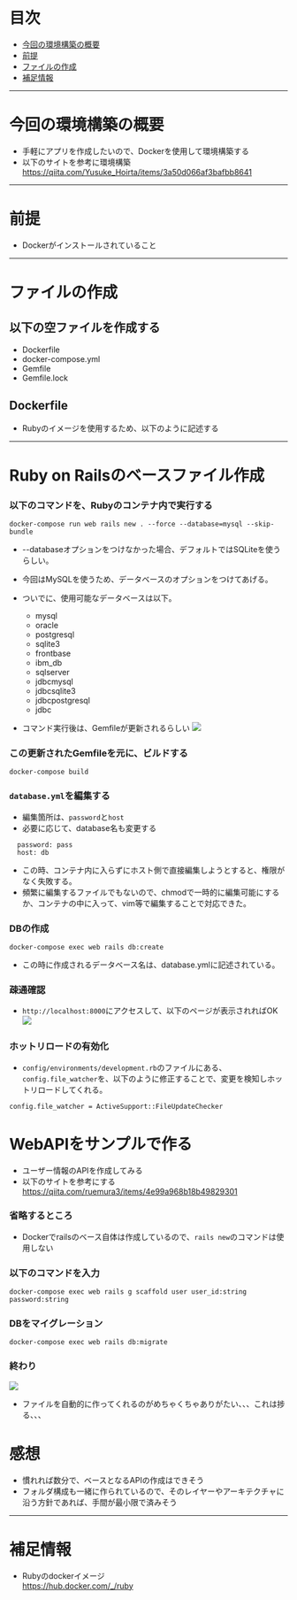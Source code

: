# 目次
- [今回の環境構築の概要](#summary)
- [前提](#requirement)
- [ファイルの作成](#create_file)
- [補足情報](#others)


---
<a id="summary"></a>
# 今回の環境構築の概要
- 手軽にアプリを作成したいので、Dockerを使用して環境構築する
- 以下のサイトを参考に環境構築  
https://qiita.com/Yusuke_Hoirta/items/3a50d066af3bafbb8641

---
<a id="requirement"></a>
# 前提
- Dockerがインストールされていること

---
<a id="create_file"></a>
# ファイルの作成

## 以下の空ファイルを作成する
- Dockerfile
- docker-compose.yml
- Gemfile
- Gemfile.lock

## Dockerfile
- Rubyのイメージを使用するため、以下のように記述する


---

# Ruby on Railsのベースファイル作成

### 以下のコマンドを、Rubyのコンテナ内で実行する
```
docker-compose run web rails new . --force --database=mysql --skip-bundle
```
- --databaseオプションをつけなかった場合、デフォルトではSQLiteを使うらしい。
- 今回はMySQLを使うため、データベースのオプションをつけてあげる。
- ついでに、使用可能なデータベースは以下。
  - mysql
  - oracle
  - postgresql
  - sqlite3
  - frontbase
  - ibm_db
  - sqlserver
  - jdbcmysql
  - jdbcsqlite3
  - jdbcpostgresql
  - jdbc


- コマンド実行後は、Gemfileが更新されるらしい
![](./img/gemfile_updated.png)

### この更新されたGemfileを元に、ビルドする
```
docker-compose build
```

### `database.yml`を編集する
- 編集箇所は、`password`と`host`
- 必要に応じて、database名も変更する
```
  password: pass
  host: db
```
- この時、コンテナ内に入らずにホスト側で直接編集しようとすると、権限がなく失敗する。
- 頻繁に編集するファイルでもないので、chmodで一時的に編集可能にするか、コンテナの中に入って、vim等で編集することで対応できた。


### DBの作成
```
docker-compose exec web rails db:create
```
- この時に作成されるデータベース名は、database.ymlに記述されている。


### 疎通確認
- `http://localhost:8000`にアクセスして、以下のページが表示されればOK
![](./img/ruby_index_page.png)




### ホットリロードの有効化
- `config/environments/development.rb`のファイルにある、`config.file_watcher`を、以下のように修正することで、変更を検知しホットリロードしてくれる。
```
config.file_watcher = ActiveSupport::FileUpdateChecker
```


# WebAPIをサンプルで作る
- ユーザー情報のAPIを作成してみる
- 以下のサイトを参考にする  
https://qiita.com/ruemura3/items/4e99a968b18b49829301

### 省略するところ
- Dockerでrailsのベース自体は作成しているので、`rails new`のコマンドは使用しない

### 以下のコマンドを入力
```
docker-compose exec web rails g scaffold user user_id:string password:string
```
### DBをマイグレーション
```
docker-compose exec web rails db:migrate
```

### 終わり
![](./img/sample_users_api_1.png)
- ファイルを自動的に作ってくれるのがめちゃくちゃありがたい、、、これは捗る、、、

# 感想
- 慣れれば数分で、ベースとなるAPIの作成はできそう
- フォルダ構成も一緒に作られているので、そのレイヤーやアーキテクチャに沿う方針であれば、手間が最小限で済みそう

---
<a id="others"></a>
# 補足情報
- Rubyのdockerイメージ  
https://hub.docker.com/_/ruby

